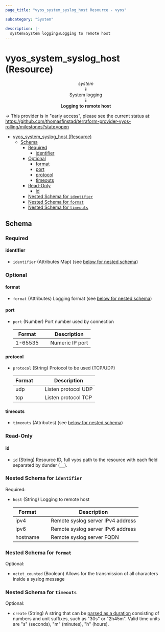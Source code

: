 ```yaml
---
page_title: "vyos_system_syslog_host Resource - vyos"

subcategory: "System"

description: |-
  system⯯System logging⯯Logging to remote host
---
```


# vyos_system_syslog_host (Resource)
<center>

*system*  
⯯  
System logging  
⯯  
**Logging to remote host**


</center>

-> This provider is in "early access", please see the current status at: https://github.com/thomasfinstad/terraform-provider-vyos-rolling/milestones?state=open

<!--TOC-->

- [vyos_system_syslog_host (Resource)](#vyos_system_syslog_host-resource)
  - [Schema](#schema)
    - [Required](#required)
      - [identifier](#identifier)
    - [Optional](#optional)
      - [format](#format)
      - [port](#port)
      - [protocol](#protocol)
      - [timeouts](#timeouts)
    - [Read-Only](#read-only)
      - [id](#id)
    - [Nested Schema for `identifier`](#nested-schema-for-identifier)
    - [Nested Schema for `format`](#nested-schema-for-format)
    - [Nested Schema for `timeouts`](#nested-schema-for-timeouts)

<!--TOC-->

<!-- schema generated by tfplugindocs -->
## Schema

### Required

#### identifier
- `identifier` (Attributes Map) (see [below for nested schema](#nestedatt--identifier))

### Optional

#### format
- `format` (Attributes) Logging format (see [below for nested schema](#nestedatt--format))
#### port
- `port` (Number) Port number used by connection

    |  Format   &emsp;|  Description      |
    |-----------|-------------------|
    |  1-65535  &emsp;|  Numeric IP port  |
#### protocol
- `protocol` (String) Protocol to be used (TCP/UDP)

    |  Format  &emsp;|  Description          |
    |----------|-----------------------|
    |  udp     &emsp;|  Listen protocol UDP  |
    |  tcp     &emsp;|  Listen protocol TCP  |
#### timeouts
- `timeouts` (Attributes) (see [below for nested schema](#nestedatt--timeouts))

### Read-Only

#### id
- `id` (String) Resource ID, full vyos path to the resource with each field separated by dunder (`__`).

<a id="nestedatt--identifier"></a>
### Nested Schema for `identifier`

Required:

- `host` (String) Logging to remote host

    |  Format    &emsp;|  Description                        |
    |------------|-------------------------------------|
    |  ipv4      &emsp;|  Remote syslog server IPv4 address  |
    |  ipv6      &emsp;|  Remote syslog server IPv6 address  |
    |  hostname  &emsp;|  Remote syslog server FQDN          |


<a id="nestedatt--format"></a>
### Nested Schema for `format`

Optional:

- `octet_counted` (Boolean) Allows for the transmission of all characters inside a syslog message


<a id="nestedatt--timeouts"></a>
### Nested Schema for `timeouts`

Optional:

- `create` (String) A string that can be [parsed as a duration](https://pkg.go.dev/time#ParseDuration) consisting of numbers and unit suffixes, such as &#34;30s&#34; or &#34;2h45m&#34;. Valid time units are &#34;s&#34; (seconds), &#34;m&#34; (minutes), &#34;h&#34; (hours).
